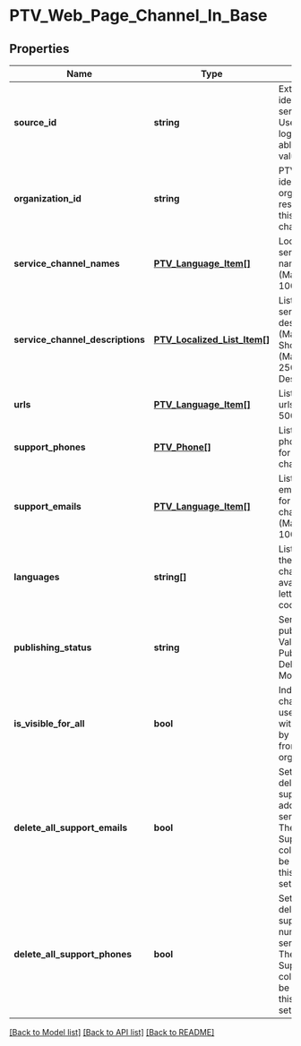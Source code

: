 # PTV_Web_Page_Channel_In_Base

## Properties
Name | Type | Description | Notes
------------ | ------------- | ------------- | -------------
**source_id** | **string** | External system identifier for this service channel. User needs to be logged in to be able to get/set value. | [optional] 
**organization_id** | **string** | PTV organization identifier for organization responsible for this service channel. | [optional] 
**service_channel_names** | [**PTV_Language_Item[]**](PTV_Language_Item.md) | Localized list of service channel names. (Max.Length: 100). | [optional] 
**service_channel_descriptions** | [**PTV_Localized_List_Item[]**](PTV_Localized_List_Item.md) | List of localized service channel descriptions. (Max.Length: 150 ShortDescription). (Max.Length: 2500 Description). | [optional] 
**urls** | [**PTV_Language_Item[]**](PTV_Language_Item.md) | List of localized urls. (Max.Length: 500). | [optional] 
**support_phones** | [**PTV_Phone[]**](PTV_Phone.md) | List of support phone numbers for the service channel. | [optional] 
**support_emails** | [**PTV_Language_Item[]**](PTV_Language_Item.md) | List of support email addresses for the service channel. (Max.Length: 100). | [optional] 
**languages** | **string[]** | List of languages the service channel is available in (two letter language code). | [optional] 
**publishing_status** | **string** | Service channel publishing status. Values: Draft, Published, Deleted or Modified. | 
**is_visible_for_all** | **bool** | Indicates if channel can be used (referenced within services) by other users from other organizations. | [optional] 
**delete_all_support_emails** | **bool** | Set to true to delete all existing support email addresses for the service channel. The SupportEmails collection should be empty when this property is set to true. | [optional] 
**delete_all_support_phones** | **bool** | Set to true to delete all existing support phone numbers for the service channel. The SupportPhones collection should be empty when this property is set to true. | [optional] 

[[Back to Model list]](../README.md#documentation-for-models) [[Back to API list]](../README.md#documentation-for-api-endpoints) [[Back to README]](../README.md)


